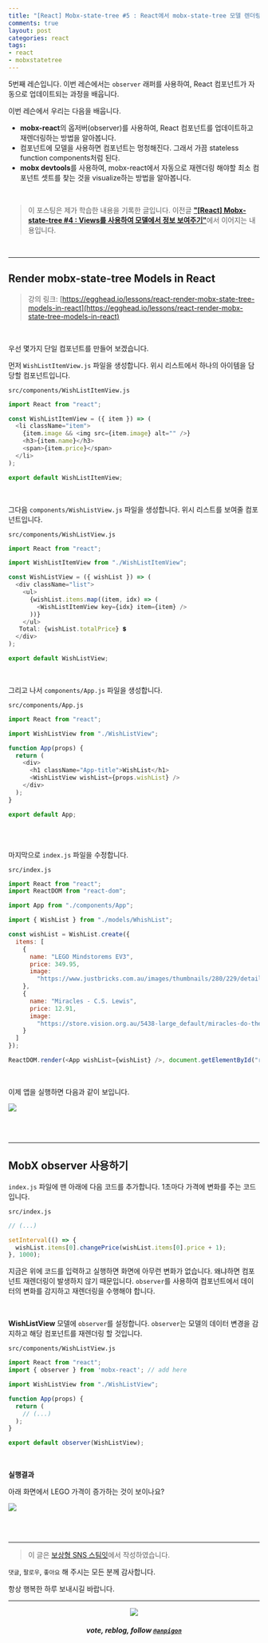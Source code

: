 ```yaml
---
title: "[React] Mobx-state-tree #5 : React에서 mobx-state-tree 모델 렌더링하기"
comments: true
layout: post
categories: react
tags:
- react
- mobxstatetree
---
```


5번째 레슨입니다. 이번 레슨에서는 `observer` 래퍼를 사용하여, React 컴포넌트가 자동으로 업데이트되는 과정을 배웁니다.

이번 레슨에서 우리는 다음을 배웁니다.

*  **mobx-react**의 옵저버(observer)를 사용하여, React 컴포넌트를 업데이트하고 재렌더링하는 방법을 알아봅니다.
* 컴포넌트에 모델을 사용하면 컴포넌트는 멍청해진다. 그래서 가끔 stateless function components처럼 된다.
* **mobx devtools**를 사용하여, mobx-react에서 자동으로 재렌더링 해야할 최소 컴포넌트 셋트를 찾는 것을 visualize하는 방법을 알아봅니다.

<br>

> 이 포스팅은 제가 학습한 내용을 기록한 글입니다. 이전글 [**"\[React\] Mobx-state-tree #4 : Views를 사용하여 모델에서 정보 보여주기"**](/react/2019/08/20/manage-application-state-with-mobx-state-tree-4/)에서 이어지는 내용입니다.

<br>

***

## Render mobx-state-tree Models in React

> 강의 링크: [https://egghead.io/lessons/react-render-mobx-state-tree-models-in-react](https://egghead.io/lessons/react-render-mobx-state-tree-models-in-react)

<br>

우선 몇가지 단일 컴포넌트를 만들어 보겠습니다. 

먼저 `WishListItemView.js` 파일을 생성합니다. 위시 리스트에서 하나의 아이템을 담당할 컴포넌트입니다.

`src/components/WishListItemView.js`

```js
import React from "react";

const WishListItemView = ({ item }) => (
  <li className="item">
    {item.image && <img src={item.image} alt="" />}
    <h3>{item.name}</h3>
    <span>{item.price}</span>
  </li>
);

export default WishListItemView;

```

<br>

그다음 `components/WishListView.js` 파일을 생성합니다.  위시 리스트를 보여줄 컴포넌트입니다.

`src/components/WishListView.js`

```js
import React from "react";

import WishListItemView from "./WishListItemView";

const WishListView = ({ wishList }) => (
  <div className="list">
    <ul>
      {wishList.items.map((item, idx) => (
        <WishListItemView key={idx} item={item} />
      ))}
    </ul>
   Total: {wishList.totalPrice} 💲
  </div>
);

export default WishListView;

```

<br>

그리고 나서 `components/App.js` 파일을 생성합니다. 

`src/components/App.js`

```js
import React from "react";

import WishListView from "./WishListView";

function App(props) {
  return (
    <div>
      <h1 className="App-title">WishList</h1>
      <WishListView wishList={props.wishList} />
    </div>
  );
}

export default App;
```

<br>
<br>

마지막으로 `index.js` 파일을 수정합니다.

`src/index.js`

```js
import React from "react";
import ReactDOM from "react-dom";

import App from "./components/App";

import { WishList } from "./models/WhishList";

const wishList = WishList.create({
  items: [
    {
      name: "LEGO Mindstorems EV3",
      price: 349.95,
      image:
        "https://www.justbricks.com.au/images/thumbnails/280/229/detailed/14/31313LEGOMINDSTORMSNXTEV3.png"
    },
    {
      name: "Miracles - C.S. Lewis",
      price: 12.91,
      image:
        "https://store.vision.org.au/5438-large_default/miracles-do-they-really-happen-c-s-lewis-paperback.jpg"
    }
  ]
});

ReactDOM.render(<App wishList={wishList} />, document.getElementById("root"));
```

<br>

이제 앱을 실행하면 다음과 같이 보입니다.

![](https://files.steempeak.com/file/steempeak/anpigon/46y4Ng2j-E18489E185B3E1848FE185B3E18485E185B5E186ABE18489E185A3E186BA202019-08-182012.59.18.png)


<br><br>

***

## MobX observer 사용하기

`index.js` 파일에 맨 아래에 다음 코드를 추가합니다. 1초마다 가격에 변화를 주는 코드입니다.

`src/index.js`

```js
// (...)

setInterval(() => {
  wishList.items[0].changePrice(wishList.items[0].price + 1);
}, 1000);
```

지금은 위에 코드를 입력하고 실행하면 화면에 아무런 변화가 없습니다. 왜냐하면 컴포넌트 재렌더링이 발생하지 않기 때문입니다. `observer`를 사용하여 컴포넌트에서 데이터의 변화를 감지하고 재렌더링을 수행해야 합니다.

<br>

**WishListView** 모델에 `observer`를 설정합니다. `observer`는 모델의 데이터 변경을 감지하고 해당 컴포넌트를 재렌더링 할 것입니다.

`src/components/WishListView.js`

```js
import React from "react";
import { observer } from 'mobx-react'; // add here

import WishListView from "./WishListView";

function App(props) {
  return (
    // (...)
  );
}

export default observer(WishListView);
```
<br>

**실행결과**

아래 화면에서 LEGO 가격이 증가하는 것이 보이나요?

![](https://files.steempeak.com/file/steempeak/anpigon/XIh7Smjo-2019-08-182013-22-41.2019-08-182013_23_25.gif)

<br>
<br>

***

> 이 글은 [보상형 SNS 스팀잇](https://steemit.com/@anpigon)에서 작성하였습니다.

`댓글`, `팔로우`, `좋아요` 해 주시는 모든 분께 감사합니다.

항상 행복한 하루 보내시길 바랍니다.

***

<center><img src='https://steemitimages.com/400x0/https://cdn.steemitimages.com/DQmQmWhMN6zNrLmKJRKhvSScEgWZmpb8zCeE2Gray1krbv6/BC054B6E-6F73-46D0-88E4-C88EB8167037.jpeg'><h5>vote, reblog, follow <code><a href='https://steemit.com/@anpigon'>@anpigon</a></code></h5></center>

<br>